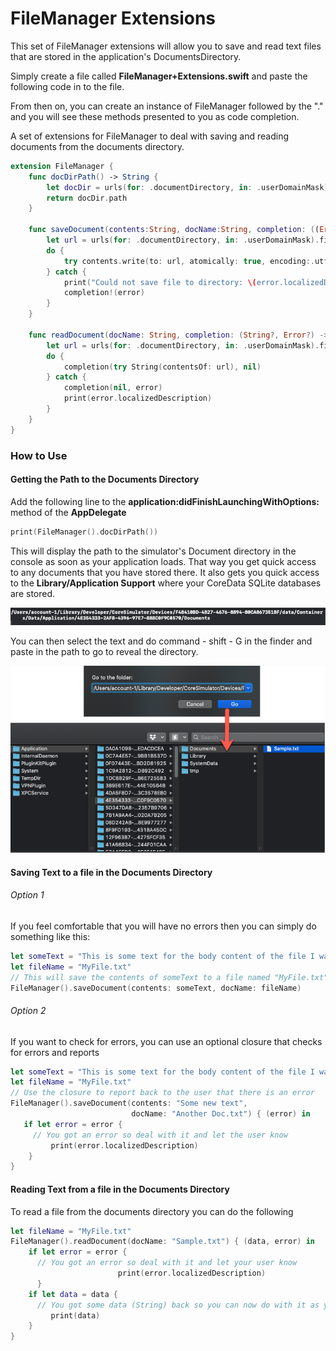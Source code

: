 # FileManager Extensions

This set of FileManager extensions will allow you to save and read text files that are stored in the application's DocumentsDirectory.

Simply create a file called **FileManager+Extensions.swift** and paste the following code in to the file.

From then on, you can create an instance of FileManager followed by the "." and you will see these methods presented to you as code completion.



A set of extensions for FileManager to deal with saving and reading documents from the documents directory.

```swift
extension FileManager {
    func docDirPath() -> String {
        let docDir = urls(for: .documentDirectory, in: .userDomainMask).first!
        return docDir.path
    }
    
    func saveDocument(contents:String, docName:String, completion: ((Error?) -> Void)? = nil) {
        let url = urls(for: .documentDirectory, in: .userDomainMask).first!.appendingPathComponent(docName)
        do {
            try contents.write(to: url, atomically: true, encoding:.utf8)
        } catch {
            print("Could not save file to directory: \(error.localizedDescription)")
            completion!(error)
        }
    }
    
    func readDocument(docName: String, completion: (String?, Error?) -> Void) {
        let url = urls(for: .documentDirectory, in: .userDomainMask).first!.appendingPathComponent(docName)
        do {
            completion(try String(contentsOf: url), nil)
        } catch {
            completion(nil, error)
            print(error.localizedDescription)
        }
    }
}
```

### How to Use

#### Getting the Path to the Documents Directory

Add the following line to the **application:didFinishLaunchingWithOptions:** method of the **AppDelegate**

```swift
print(FileManager().docDirPath())
```

This will display the path to the simulator's Document directory in the console as soon as your application loads.  That way you get quick access to any documents that you have stored there.  It also gets you quick access to the **Library/Application Support** where your CoreData SQLite databases are stored.

![image-20191130140051033](image-20191130140051033.png)

You can then select the text and do command - shift - G in the finder and paste in the path to go to reveal the directory.

![image-20191130140330466](image-20191130140330466.png)

#### Saving Text to a file in the Documents Directory

###### Option 1

If you feel comfortable that you will have no errors then you can simply do something like this:

```Swift
let someText = "This is some text for the body content of the file I want to save"
let fileName = "MyFile.txt"
// This will save the contents of someText to a file named "MyFile.txt"
FileManager().saveDocument(contents: someText, docName: fileName)
```

###### Option 2

If you want to check for errors, you can use an optional closure that checks for errors and reports

```swift
let someText = "This is some text for the body content of the file I want to save"
let fileName = "MyFile.txt"
// Use the closure to report back to the user that there is an error
FileManager().saveDocument(contents: "Some new text",
                           docName: "Another Doc.txt") { (error) in
   if let error = error {
     // You got an error so deal with it and let the user know
         print(error.localizedDescription)
    }
}
```

#### Reading Text from a file in the Documents Directory

To read a file from the documents directory you can do the following

```swift
let fileName = "MyFile.txt"
FileManager().readDocument(docName: "Sample.txt") { (data, error) in
    if let error = error {
      // You got an error so deal with it and let your user know
                        print(error.localizedDescription)
      }
    if let data = data {
      // You got some data (String) back so you can now do with it as you please
         print(data)
    }
}
```

